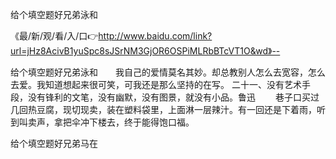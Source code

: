 给个填空题好兄弟泳和

《最/新/观/看/入/口👉http://www.baidu.com/link?url=jHz8AcivB1yuSpc8sJSrNM3GjOR6OSPiMLRbBTcVT1O&wd》--

给个填空题好兄弟泳和　　我自己的爱情莫名其妙。却总教别人怎么去宽容，怎么去爱。我知道想起来很可笑，可我还是那么坚持的在写。
	二十一、没有艺术手段，没有锋利的文笔，没有幽默，没有图景，就没有小品。鲁迅
　　巷子口买过几回热豆腐，现切现卖，装在塑料袋里，上面淋一层辣汁。有一回还是下着雨，听到叫卖声，拿把伞冲下楼去，终于能得饱口福。





给个填空题好兄弟马在
